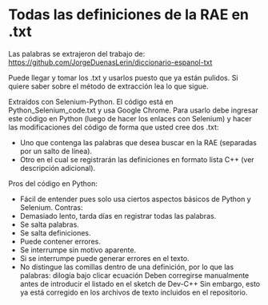 # Todas las definiciones de la RAE en .txt
Las palabras se extrajeron del trabajo de: https://github.com/JorgeDuenasLerin/diccionario-espanol-txt

Puede llegar y tomar los .txt y usarlos puesto que ya están pulidos. Si quiere saber sobre el método de extracción lea lo que sigue.

Extraídos con Selenium-Python.
El código está en Python_Selenium_code.txt y usa Google Chrome.
Para usarlo debe ingresar este código en Python (luego de hacer los enlaces con Selenium) y hacer las modificaciones del código de forma que usted cree dos .txt:
  - Uno que contenga las palabras que desea buscar en la RAE (separadas por un salto de línea).
  - Otro en el cual se registrarán las definiciones en formato lista C++ (ver descripción adicional).


Pros del código en Python:
  - Fácil de entender pues solo usa ciertos aspectos básicos de Python y Selenium.
Contras:
  - Demasiado lento, tarda días en registrar todas las palabras.
  - Se salta palabras.
  - Se salta definiciones.
  - Puede contener errores.
  - Se interrumpe sin motivo aparente.
  - Si se interrumpe puede generar errores en el texto.
  - No distingue las comillas dentro de una definición, por lo que las palabras:
          dilogía
          bajo
          clicar
          ecuación
        Deben corregirse manualmente antes de introducir el listado en el sketch de Dev-C++
        Sin embargo, esto ya está corregido en los archivos de texto incluidos en el repositorio.
